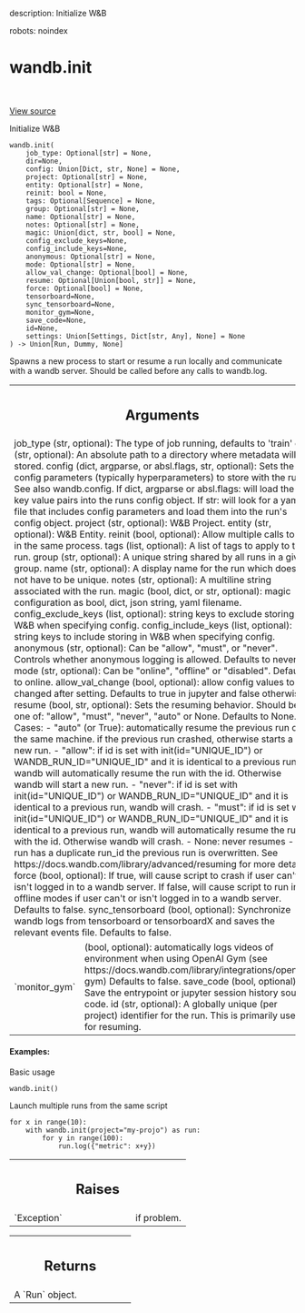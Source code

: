 description: Initialize W&B

robots: noindex

# wandb.init

<!-- Insert buttons and diff -->

<table class="tfo-notebook-buttons tfo-api nocontent" align="left">

</table>

<a target="_blank" href="/home/aritra/anaconda3/envs/tf_docs/lib/python3.6/site-packages/wandb/sdk/wandb_init.py">View source</a>



Initialize W&B

<pre class="devsite-click-to-copy prettyprint lang-py tfo-signature-link">
<code>wandb.init(
    job_type: Optional[str] = None,
    dir=None,
    config: Union[Dict, str, None] = None,
    project: Optional[str] = None,
    entity: Optional[str] = None,
    reinit: bool = None,
    tags: Optional[Sequence] = None,
    group: Optional[str] = None,
    name: Optional[str] = None,
    notes: Optional[str] = None,
    magic: Union[dict, str, bool] = None,
    config_exclude_keys=None,
    config_include_keys=None,
    anonymous: Optional[str] = None,
    mode: Optional[str] = None,
    allow_val_change: Optional[bool] = None,
    resume: Optional[Union[bool, str]] = None,
    force: Optional[bool] = None,
    tensorboard=None,
    sync_tensorboard=None,
    monitor_gym=None,
    save_code=None,
    id=None,
    settings: Union[Settings, Dict[str, Any], None] = None
) -> Union[Run, Dummy, None]
</code></pre>



<!-- Placeholder for "Used in" -->
Spawns a new process to start or resume a run locally and communicate with a
wandb server. Should be called before any calls to wandb.log.

<!-- Tabular view -->
 <table class="responsive fixed orange">
<colgroup><col width="214px"><col></colgroup>
<tr><th colspan="2"><h2 class="add-link">Arguments</h2></th></tr>
<tr class="alt">
<td colspan="2">
job_type (str, optional): The type of job running, defaults to 'train'
dir (str, optional): An absolute path to a directory where metadata will
be stored.
config (dict, argparse, or absl.flags, str, optional):
Sets the config parameters (typically hyperparameters) to store with the
run. See also wandb.config.
If dict, argparse or absl.flags: will load the key value pairs into
the runs config object.
If str: will look for a yaml file that includes config parameters and
load them into the run's config object.
project (str, optional): W&B Project.
entity (str, optional): W&B Entity.
reinit (bool, optional): Allow multiple calls to init in the same process.
tags (list, optional): A list of tags to apply to the run.
group (str, optional): A unique string shared by all runs in a given group.
name (str, optional): A display name for the run which does not have to be
unique.
notes (str, optional): A multiline string associated with the run.
magic (bool, dict, or str, optional): magic configuration as bool, dict,
json string, yaml filename.
config_exclude_keys (list, optional): string keys to exclude storing in W&B
when specifying config.
config_include_keys (list, optional): string keys to include storing in W&B
when specifying config.
anonymous (str, optional): Can be "allow", "must", or "never". Controls
whether anonymous logging is allowed.  Defaults to never.
mode (str, optional): Can be "online", "offline" or "disabled". Defaults to
online.
allow_val_change (bool, optional): allow config values to be changed after
setting. Defaults to true in jupyter and false otherwise.
resume (bool, str, optional): Sets the resuming behavior. Should be one of:
"allow", "must", "never", "auto" or None. Defaults to None.
Cases:
- "auto" (or True): automatically resume the previous run on the same machine.
if the previous run crashed, otherwise starts a new run.
- "allow": if id is set with init(id="UNIQUE_ID") or WANDB_RUN_ID="UNIQUE_ID"
and it is identical to a previous run, wandb will automatically resume the
run with the id. Otherwise wandb will start a new run.
- "never": if id is set with init(id="UNIQUE_ID") or WANDB_RUN_ID="UNIQUE_ID"
and it is identical to a previous run, wandb will crash.
- "must": if id is set with init(id="UNIQUE_ID") or WANDB_RUN_ID="UNIQUE_ID"
and it is identical to a previous run, wandb will automatically resume the
run with the id. Otherwise wandb will crash.
- None: never resumes - if a run has a duplicate run_id the previous run is
overwritten.
See https://docs.wandb.com/library/advanced/resuming for more detail.
force (bool, optional): If true, will cause script to crash if user can't or isn't
logged in to a wandb server.  If false, will cause script to run in offline
modes if user can't or isn't logged in to a wandb server. Defaults to false.
sync_tensorboard (bool, optional): Synchronize wandb logs from tensorboard or
tensorboardX and saves the relevant events file. Defaults to false.
</td>
</tr>
<tr>
<td>
`monitor_gym`
</td>
<td>
(bool, optional): automatically logs videos of environment when
using OpenAI Gym (see https://docs.wandb.com/library/integrations/openai-gym)
Defaults to false.
save_code (bool, optional): Save the entrypoint or jupyter session history
source code.
id (str, optional): A globally unique (per project) identifier for the run. This
is primarily used for resuming.
</td>
</tr>
</table>



#### Examples:

Basic usage
```
wandb.init()
```

Launch multiple runs from the same script
```
for x in range(10):
    with wandb.init(project="my-projo") as run:
        for y in range(100):
            run.log({"metric": x+y})
```



<!-- Tabular view -->
 <table class="responsive fixed orange">
<colgroup><col width="214px"><col></colgroup>
<tr><th colspan="2"><h2 class="add-link">Raises</h2></th></tr>

<tr>
<td>
`Exception`
</td>
<td>
if problem.
</td>
</tr>
</table>



<!-- Tabular view -->
 <table class="responsive fixed orange">
<colgroup><col width="214px"><col></colgroup>
<tr><th colspan="2"><h2 class="add-link">Returns</h2></th></tr>
<tr class="alt">
<td colspan="2">
A `Run` object.
</td>
</tr>

</table>

